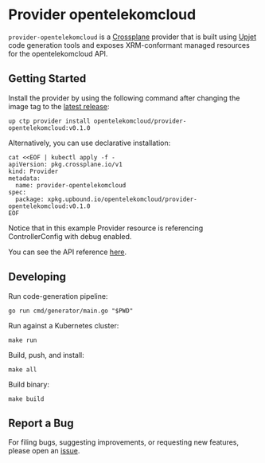 # Provider opentelekomcloud

`provider-opentelekomcloud` is a [Crossplane](https://crossplane.io/) provider that
is built using [Upjet](https://github.com/crossplane/upjet) code
generation tools and exposes XRM-conformant managed resources for the
opentelekomcloud API.

## Getting Started

Install the provider by using the following command after changing the image tag
to the [latest release](https://marketplace.upbound.io/providers/opentelekomcloud/provider-opentelekomcloud):
```
up ctp provider install opentelekomcloud/provider-opentelekomcloud:v0.1.0
```

Alternatively, you can use declarative installation:
```
cat <<EOF | kubectl apply -f -
apiVersion: pkg.crossplane.io/v1
kind: Provider
metadata:
  name: provider-opentelekomcloud
spec:
  package: xpkg.upbound.io/opentelekomcloud/provider-opentelekomcloud:v0.1.0
EOF
```

Notice that in this example Provider resource is referencing ControllerConfig with debug enabled.

You can see the API reference [here](https://marketplace.upbound.io/providers/opentelekomcloud/provider-opentelekomcloud/latest).

## Developing

Run code-generation pipeline:
```console
go run cmd/generator/main.go "$PWD"
```

Run against a Kubernetes cluster:

```console
make run
```

Build, push, and install:

```console
make all
```

Build binary:

```console
make build
```

## Report a Bug

For filing bugs, suggesting improvements, or requesting new features, please
open an [issue](https://github.com/opentelekomcloud/provider-opentelekomcloud/issues).
